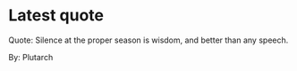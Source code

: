 # Latest quote 

Quote: Silence at the proper season is wisdom, and better than any speech. 

By: Plutarch